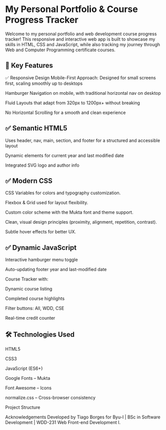 #  My Personal Portfolio & Course Progress Tracker
Welcome to my personal portfolio and web development course progress tracker! 
This responsive and interactive web app is built to showcase my skills in HTML, CSS and JavaScript,
while also tracking my journey through Web and Computer Programming certificate courses.

## 📌 Key Features
✅ Responsive Design
Mobile-First Approach: Designed for small screens first, scaling smoothly up to desktops

Hamburger Navigation on mobile, with traditional horizontal nav on desktop

Fluid Layouts that adapt from 320px to 1200px+ without breaking

No Horizontal Scrolling for a smooth and clean experience

## ✅ Semantic HTML5
Uses header, nav, main, section, and footer for a structured and accessible layout

Dynamic elements for current year and last modified date

Integrated SVG logo and author info

## ✅ Modern CSS
CSS Variables for colors and typography customization.

Flexbox & Grid used for layout flexibility.

Custom color scheme with the Mukta font and theme support.

Clean, visual design principles (proximity, alignment, repetition, contrast).

Subtle hover effects for better UX.

## ✅ Dynamic JavaScript
Interactive hamburger menu toggle

Auto-updating footer year and last-modified date

Course Tracker with:

Dynamic course listing

Completed course highlights

Filter buttons: All, WDD, CSE

Real-time credit counter

## 🛠️ Technologies Used
HTML5

CSS3

JavaScript (ES6+)

Google Fonts – Mukta

Font Awesome – Icons

normalize.css – Cross-browser consistency

 Project Structure




Acknowledgements
Developed by Tiago Borges for Byu-I | BSc in Software Development | WDD-231 Web Front-end Development I.